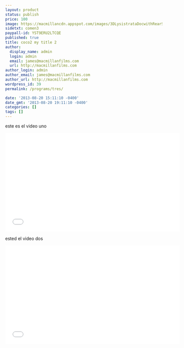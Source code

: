```yaml
---
layout: product
status: publish
price: 100
image: https://macmillancdn.appspot.com/images/3DLysistrataDocwithRearSm.jpg
sidetxt: comen3
paypall-id: YST9ERU2LTCQE
published: true
title: coco2 my title 2
author:
  display_name: admin
  login: admin
  email: james@macmillanfilms.com
  url: http://macmillanfilms.com
author_login: admin
author_email: james@macmillanfilms.com
author_url: http://macmillanfilms.com
wordpress_id: 39
permalink: /programs/tres/

date: '2013-08-20 15:11:10 -0400'
date_gmt: '2013-08-20 19:11:10 -0400'
categories: []
tags: []
---
```

este es el video uno

<iframe src="www.youtube.com/watch?v=isMGCBvs8SQ&start_radio=1&list=RDisMGCBvs8SQ?rel=0&amp;modestbranding=1&amp;autohide=1" width="560" height="315" frameborder="0" allowfullscreen="allowfullscreen"></iframe>

ested el video  dos

<iframe src="www.youtube.com/watch?v=isMGCBvs8SQ&start_radio=1&list=RDisMGCBvs8SQ?rel=0&amp;modestbranding=1&amp;autohide=1" width="560" height="315" frameborder="0" allowfullscreen="allowfullscreen"></iframe>
